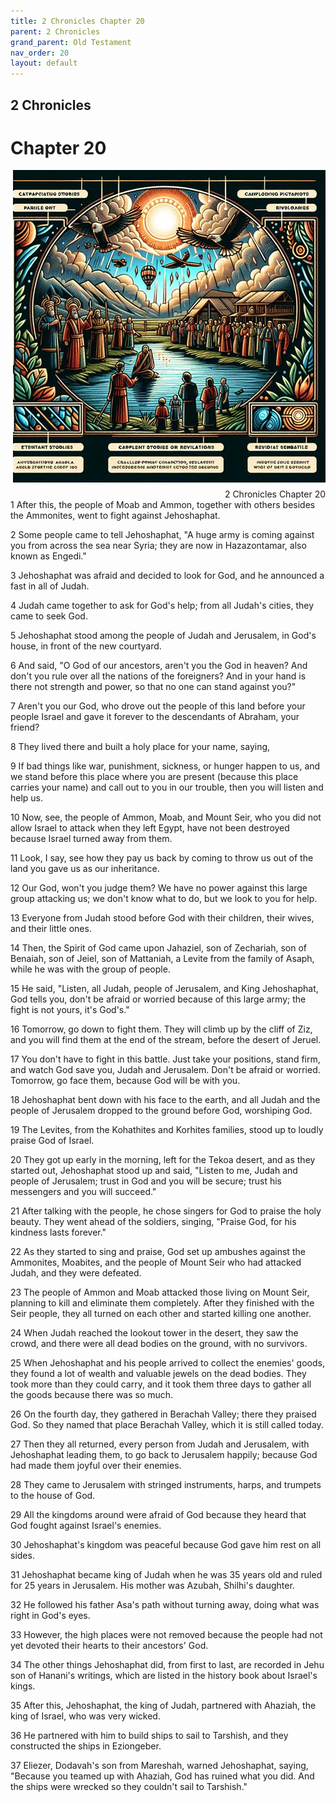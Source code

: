 ```yaml
---
title: 2 Chronicles Chapter 20
parent: 2 Chronicles
grand_parent: Old Testament
nav_order: 20
layout: default
---
```


## 2 Chronicles

# Chapter 20

<div style="clear: both; text-align: right;">
    <img src="/assets/Image/2 Chronicles/500/20.jpg" alt="2 Chronicles Chapter 20" class="chapter-image" style="max-width: 100%; height: auto; float: right; margin: 0 0 10px 10px; padding-left: 10%;">
    <figcaption style="font-size: 14px;">2 Chronicles Chapter 20</figcaption>
</div>
1 After this, the people of Moab and Ammon, together with others besides the Ammonites, went to fight against Jehoshaphat.

2 Some people came to tell Jehoshaphat, "A huge army is coming against you from across the sea near Syria; they are now in Hazazontamar, also known as Engedi."

3 Jehoshaphat was afraid and decided to look for God, and he announced a fast in all of Judah.

4 Judah came together to ask for God's help; from all Judah's cities, they came to seek God.

5 Jehoshaphat stood among the people of Judah and Jerusalem, in God's house, in front of the new courtyard.

6 And said, "O God of our ancestors, aren't you the God in heaven? And don't you rule over all the nations of the foreigners? And in your hand is there not strength and power, so that no one can stand against you?"

7 Aren't you our God, who drove out the people of this land before your people Israel and gave it forever to the descendants of Abraham, your friend?

8 They lived there and built a holy place for your name, saying,

9 If bad things like war, punishment, sickness, or hunger happen to us, and we stand before this place where you are present (because this place carries your name) and call out to you in our trouble, then you will listen and help us.

10 Now, see, the people of Ammon, Moab, and Mount Seir, who you did not allow Israel to attack when they left Egypt, have not been destroyed because Israel turned away from them.

11 Look, I say, see how they pay us back by coming to throw us out of the land you gave us as our inheritance.

12 Our God, won't you judge them? We have no power against this large group attacking us; we don't know what to do, but we look to you for help.

13 Everyone from Judah stood before God with their children, their wives, and their little ones.

14 Then, the Spirit of God came upon Jahaziel, son of Zechariah, son of Benaiah, son of Jeiel, son of Mattaniah, a Levite from the family of Asaph, while he was with the group of people.

15 He said, "Listen, all Judah, people of Jerusalem, and King Jehoshaphat, God tells you, don't be afraid or worried because of this large army; the fight is not yours, it's God's."

16 Tomorrow, go down to fight them. They will climb up by the cliff of Ziz, and you will find them at the end of the stream, before the desert of Jeruel.

17 You don't have to fight in this battle. Just take your positions, stand firm, and watch God save you, Judah and Jerusalem. Don't be afraid or worried. Tomorrow, go face them, because God will be with you.

18 Jehoshaphat bent down with his face to the earth, and all Judah and the people of Jerusalem dropped to the ground before God, worshiping God.

19 The Levites, from the Kohathites and Korhites families, stood up to loudly praise God of Israel.

20 They got up early in the morning, left for the Tekoa desert, and as they started out, Jehoshaphat stood up and said, "Listen to me, Judah and people of Jerusalem; trust in God and you will be secure; trust his messengers and you will succeed."

21 After talking with the people, he chose singers for God to praise the holy beauty. They went ahead of the soldiers, singing, "Praise God, for his kindness lasts forever."

22 As they started to sing and praise, God set up ambushes against the Ammonites, Moabites, and the people of Mount Seir who had attacked Judah, and they were defeated.

23 The people of Ammon and Moab attacked those living on Mount Seir, planning to kill and eliminate them completely. After they finished with the Seir people, they all turned on each other and started killing one another.

24 When Judah reached the lookout tower in the desert, they saw the crowd, and there were all dead bodies on the ground, with no survivors.

25 When Jehoshaphat and his people arrived to collect the enemies' goods, they found a lot of wealth and valuable jewels on the dead bodies. They took more than they could carry, and it took them three days to gather all the goods because there was so much.

26 On the fourth day, they gathered in Berachah Valley; there they praised God. So they named that place Berachah Valley, which it is still called today.

27 Then they all returned, every person from Judah and Jerusalem, with Jehoshaphat leading them, to go back to Jerusalem happily; because God had made them joyful over their enemies.

28 They came to Jerusalem with stringed instruments, harps, and trumpets to the house of God.

29 All the kingdoms around were afraid of God because they heard that God fought against Israel's enemies.

30 Jehoshaphat's kingdom was peaceful because God gave him rest on all sides.

31 Jehoshaphat became king of Judah when he was 35 years old and ruled for 25 years in Jerusalem. His mother was Azubah, Shilhi's daughter.

32 He followed his father Asa's path without turning away, doing what was right in God's eyes.

33 However, the high places were not removed because the people had not yet devoted their hearts to their ancestors' God.

34 The other things Jehoshaphat did, from first to last, are recorded in Jehu son of Hanani's writings, which are listed in the history book about Israel's kings.

35 After this, Jehoshaphat, the king of Judah, partnered with Ahaziah, the king of Israel, who was very wicked.

36 He partnered with him to build ships to sail to Tarshish, and they constructed the ships in Eziongeber.

37 Eliezer, Dodavah's son from Mareshah, warned Jehoshaphat, saying, "Because you teamed up with Ahaziah, God has ruined what you did. And the ships were wrecked so they couldn't sail to Tarshish."


